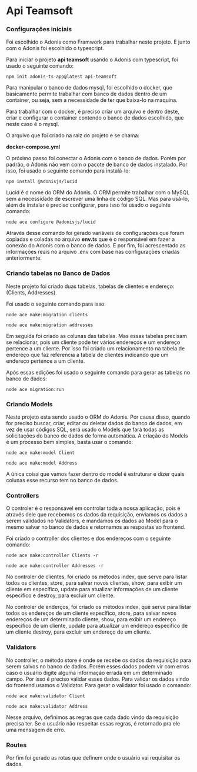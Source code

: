 # Api Teamsoft

### Configurações iniciais

Foi escolhido o Adonis como Framwork para trabalhar neste projeto. E junto com o Adonis foi escolhido o typescript.

Para iniciar o projeto **api teamsoft** usando o Adonis com typescript, foi usado o seguinte comando:

```
npm init adonis-ts-app@latest api-teamsoft
```

Para manipular o banco de dados mysql, foi escolhido o docker, que basicamente permite trabalhar com banco de dados dentro de um container, ou seja, sem a necessidade de ter que baixa-lo na maquina.

Para trabalhar com o docker, é preciso criar um arquivo e dentro deste, criar e configurar o container contendo o banco de dados escolhido, que neste caso é o mysql. 

O arquivo que foi criado na raiz do projeto e se chama:

**docker-compose.yml**

O próximo passo foi conectar o Adonis com o banco de dados. Porém por padrão, o Adonis não vem com o pacote de banco de dados instalado. Por isso, foi usado o seguinte comando para instalá-lo:

```
npm install @adonisjs/lucid
```

Lucid é o nome do ORM do Adonis. O ORM permite trabalhar com o MySQL sem a necessidade de escrever uma linha de código SQL. Mas para usá-lo, além de instalar é preciso configurar, para isso foi usado o seguinte comando:

```
node ace configure @adonisjs/lucid
```

Através desse comando foi gerado variáveis de configurações que foram copiadas e coladas no arquivo **env.ts** que é o responsável em fazer a conexão do Adonis com o banco de dados.
E por fim, foi acrescentado as informações reais no arquivo .env com base nas configurações criadas anteriormente.

### Criando tabelas no Banco de Dados

Neste projeto foi criado duas tabelas, tabelas de clientes e endereço: (Clients, Addresses).

Foi usado o seguinte comando para isso:

```
node ace make:migration clients
```

```
node ace make:migration addresses
```

Em seguida foi criado as colunas das tabelas. Mas essas tabelas precisam se relacionar, pois um cliente pode ter vários endereços e um endereço pertence a um cliente. Por isso foi criado um relacionamento na tabela de endereço que faz referencia a tabela de clientes indicando que um endereço pertence a um cliente.

Após essas edições foi usado o seguinte comando para gerar as tabelas no banco de dados:

```
node ace migration:run
```

### Criando Models

Neste projeto esta sendo usado o ORM do Adonis. Por causa disso, quando for preciso buscar, criar, editar ou deletar dados do banco de dados, em vez de usar códigos SQL, será usado o Models que fará todas as solicitações do banco de dados de forma automática. A criação do Models é um processo bem simples, basta usar o comando:

```
node ace make:model Client
```

```
node ace make:model Address
```

A única coisa que vamos fazer dentro do model é estruturar e dizer quais colunas esse recurso tem no banco de dados.


### Controllers

O controler é o responsável em controlar toda a nossa aplicação, pois é através dele que recebemos os dados da requisição, enviamos os dados a serem validados no Validators, e mandamos os dados ao Model para o mesmo salvar no banco de dados e retornamos as respostas ao frontend.

Foi criado o controller dos clientes e dos endereços com o seguinte comando:

```
node ace make:controller Clients -r
```

```
node ace make:controller Addresses -r
```

No controler de clientes, foi criado os métodos index, que serve para listar todos os clientes, 
store, para salvar novos clientes,
show, para exibir um cliente em específico,
update para atualizar informações de um cliente específico e
destroy, para excluir um cliente.

No controler de enderços, foi criado os métodos index, que serve para listar todos os endereços de um cliente específico, 
store, para salvar novos endereços de um determinado cliente,
show, para exibir um endereço especifico de um cliente,
update para atualizar um endereço especifico de um cliente
destroy, para excluir um endereço de um cliente.

### Validators

No controller, o método store é onde se recebe os dados da requisição para serem salvos no banco de dados. Porém esses dados podem vir com erros caso o usuário digite alguma informação errada em um determinado campo. Por isso é preciso validar esses dados. Para validar os dados vindo do frontend usamos o Validator. 
Para gerar o validator foi usado o comando:

```
node ace make:validator Client
```

```
node ace make:validator Address
```

Nesse arquivo, definimos as regras que cada dado vindo da requisição precisa ter. Se o usuário não respeitar essas regras, é retornado pra ele uma mensagem de erro.

### Routes

Por fim foi gerado as rotas que definem onde o usuário vai requisitar os dados.
